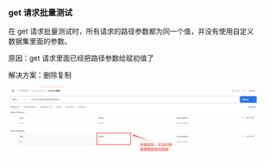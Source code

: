 



### get 请求批量测试

在 get 请求批量测试时，所有请求的路径参数都为同一个值，并没有使用自定义数据集里面的参数。

原因：get 请求里面已经把路径参数给赋初值了

解决方案：删除复制

![image-20240910163940134](images/image-20240910163940134.png)

